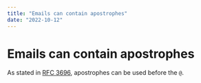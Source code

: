 ```yaml
---
title: "Emails can contain apostrophes"
date: "2022-10-12"
---
```


# Emails can contain apostrophes

As stated in [RFC 3696](https://www.rfc-editor.org/rfc/rfc3696), apostrophes can be used before the `@`.
